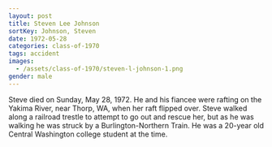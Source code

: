 ```yaml
---
layout: post
title: Steven Lee Johnson
sortKey: Johnson, Steven
date: 1972-05-28
categories: class-of-1970
tags: accident
images:
  - /assets/class-of-1970/steven-l-johnson-1.png
gender: male
---
```

Steve died on Sunday, May 28, 1972. He and his fiancee were rafting on the Yakima River, near Thorp, WA, when her raft flipped over. Steve walked along a railroad trestle to attempt to go out and rescue her, but as he was walking he was struck by a Burlington-Northern Train. He was a 20-year old Central Washington college student at the time.

